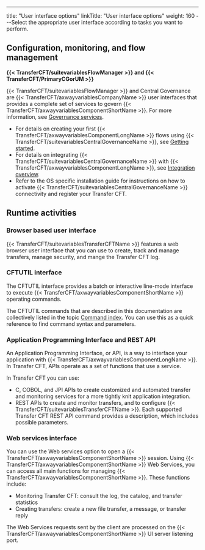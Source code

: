 ---
title: "User  interface options"
linkTitle: "User interface options"
weight: 160
---Select the appropriate user interface according to tasks you want to perform.

## Configuration, monitoring, and flow management

****{{< TransferCFT/suitevariablesFlowManager  >}} and {{< TransferCFT/PrimaryCGorUM  >}}****

{{< TransferCFT/suitevariablesFlowManager  >}} and Central Governance are {{< TransferCFT/axwayvariablesCompanyName  >}} user interfaces that provides a complete set of services to govern {{< TransferCFT/axwayvariablesComponentShortName  >}}. For more information, see [Governance services](../c_cg_concepts).

* For details on creating your first {{< TransferCFT/axwayvariablesComponentLongName >}} flows using {{< TransferCFT/suitevariablesCentralGovernanceName >}}, see [Getting started](../../troubleshoot_intro/collecting_information/gettingstarted_intro).
* For details on integrating {{< TransferCFT/suitevariablesCentralGovernanceName >}} with {{< TransferCFT/axwayvariablesComponentLongName >}}, see [Integration overview](../../governance_services_intro/governance_overview).
* Refer to the OS specific installation guide for instructions on how to activate {{< TransferCFT/suitevariablesCentralGovernanceName >}} connectivity and register your Transfer CFT.

## Runtime activities

### Browser based user interface

{{< TransferCFT/suitevariablesTransferCFTName  >}} features a web browser user interface that you can use to create, track and manage transfers, manage security, and mange the Transfer CFT log.

<span id="CFTUTIL_interface"></span>

### CFTUTIL interface

The CFTUTIL interface provides a batch or interactive line-mode interface
to execute {{< TransferCFT/axwayvariablesComponentShortName  >}} operating commands.

The CFTUTIL commands that are described in this documentation are collectively listed
in the topic [Command index](../../c_intro_userinterfaces/command_summary). You can use this as a quick reference
to find command syntax and parameters.

### Application Programming Interface and REST API

An Application Programming Interface, or API, is a way to interface your application with {{< TransferCFT/axwayvariablesComponentLongName  >}}. In Transfer CFT, APIs operate as a set of functions
that use a service.

In Transfer CFT you can use:

* C, COBOL, and JPI APIs to create customized and automated transfer and monitoring services for a more tightly knit application integration.
* REST APIs to create and monitor transfers, and to configure {{< TransferCFT/suitevariablesTransferCFTName >}}. Each supported Transfer CFT REST API command provides a description, which includes possible parameters.

### Web services interface

You can use the Web services option to open a {{< TransferCFT/axwayvariablesComponentShortName  >}} session.
Using {{< TransferCFT/axwayvariablesComponentShortName  >}} Web Services, you can access all main functions for
managing {{< TransferCFT/axwayvariablesComponentShortName  >}}. These functions include:

* Monitoring Transfer
    CFT: consult the log, the catalog, and transfer statistics
* Creating transfers:
    create a new file transfer, a message, or transfer reply

The Web Services requests sent by the client are processed on the {{< TransferCFT/axwayvariablesComponentShortName  >}} UI server listening port.
